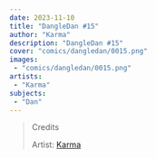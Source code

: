 ```yaml
---
date: 2023-11-10
title: "DangleDan #15"
author: "Karma"
description: "DangleDan #15"
cover: "comics/dangledan/0015.png"
images:
 - "comics/dangledan/0015.png"
artists:
 - "Karma"
subjects:
 - "Dan"
---
```

>Credits
>
>Artist: [Karma](https://twitter.com/Kristal_Karma)  
